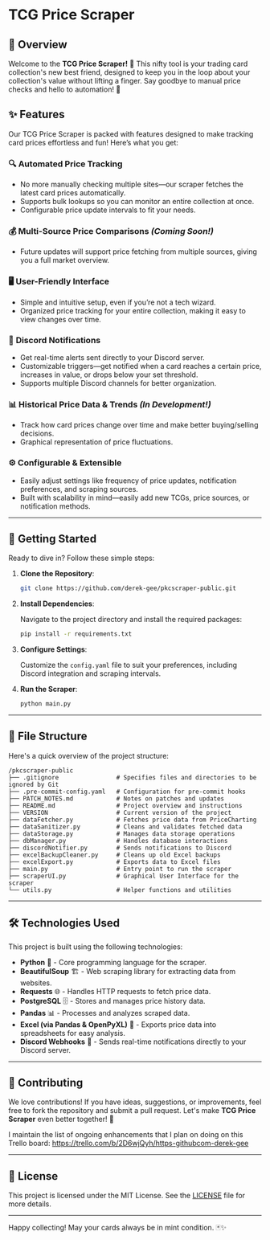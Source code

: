 # TCG Price Scraper

## 🎉 Overview

Welcome to the **TCG Price Scraper!** 🎉 This nifty tool is your trading card collection's new best friend, designed to keep you in the loop about your collection's value without lifting a finger. Say goodbye to manual price checks and hello to automation! 🚀

## ✨ Features

Our TCG Price Scraper is packed with features designed to make tracking card prices effortless and fun! Here’s what you get:

### 🔍 **Automated Price Tracking**
- No more manually checking multiple sites—our scraper fetches the latest card prices automatically.
- Supports bulk lookups so you can monitor an entire collection at once.
- Configurable price update intervals to fit your needs.

### 💰 **Multi-Source Price Comparisons** *(Coming Soon!)*
- Future updates will support price fetching from multiple sources, giving you a full market overview.

### 🖥️ **User-Friendly Interface**
- Simple and intuitive setup, even if you’re not a tech wizard.
- Organized price tracking for your entire collection, making it easy to view changes over time.

### 📢 **Discord Notifications**
- Get real-time alerts sent directly to your Discord server.
- Customizable triggers—get notified when a card reaches a certain price, increases in value, or drops below your set threshold.
- Supports multiple Discord channels for better organization.

### 📊 **Historical Price Data & Trends** *(In Development!)*
- Track how card prices change over time and make better buying/selling decisions.
- Graphical representation of price fluctuations.

### ⚙️ **Configurable & Extensible**
- Easily adjust settings like frequency of price updates, notification preferences, and scraping sources.
- Built with scalability in mind—easily add new TCGs, price sources, or notification methods.

---

## 🚀 Getting Started

Ready to dive in? Follow these simple steps:

1. **Clone the Repository**:

   ```bash
   git clone https://github.com/derek-gee/pkcscraper-public.git
   ```

2. **Install Dependencies**:

   Navigate to the project directory and install the required packages:

   ```bash
   pip install -r requirements.txt
   ```

3. **Configure Settings**:

   Customize the `config.yaml` file to suit your preferences, including Discord integration and scraping intervals.

4. **Run the Scraper**:

   ```bash
   python main.py
   ```

---

## 📂 File Structure

Here's a quick overview of the project structure:

```
/pkcscraper-public
├── .gitignore                # Specifies files and directories to be ignored by Git
├── .pre-commit-config.yaml   # Configuration for pre-commit hooks
├── PATCH_NOTES.md            # Notes on patches and updates
├── README.md                 # Project overview and instructions
├── VERSION                   # Current version of the project
├── dataFetcher.py            # Fetches price data from PriceCharting
├── dataSanitizer.py          # Cleans and validates fetched data
├── dataStorage.py            # Manages data storage operations
├── dbManager.py              # Handles database interactions
├── discordNotifier.py        # Sends notifications to Discord
├── excelBackupCleaner.py     # Cleans up old Excel backups
├── excelExport.py            # Exports data to Excel files
├── main.py                   # Entry point to run the scraper
├── scraperUI.py              # Graphical User Interface for the scraper
└── utils.py                  # Helper functions and utilities
```

---

## 🛠️ Technologies Used

This project is built using the following technologies:

- **Python** 🐍 - Core programming language for the scraper.
- **BeautifulSoup** 🏗️ - Web scraping library for extracting data from websites.
- **Requests** 🌐 - Handles HTTP requests to fetch price data.
- **PostgreSQL** 🗄️ - Stores and manages price history data.
- **Pandas** 📊 - Processes and analyzes scraped data.
- **Excel (via Pandas & OpenPyXL)** 📄 - Exports price data into spreadsheets for easy analysis.
- **Discord Webhooks** 🔔 - Sends real-time notifications directly to your Discord server.

---

## 🤝 Contributing

We love contributions! If you have ideas, suggestions, or improvements, feel free to fork the repository and submit a pull request. Let's make **TCG Price Scraper** even better together! 💪

I maintain the list of ongoing enhancements that I plan on doing on this Trello board:
https://trello.com/b/2D6wjQyh/https-githubcom-derek-gee

---

## 📄 License

This project is licensed under the MIT License. See the [LICENSE](LICENSE) file for more details.

---

Happy collecting! May your cards always be in mint condition. 🃏✨
